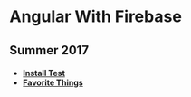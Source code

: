 # Angular With Firebase

## Summer 2017

<html>
<ul>
 <h4>
 <li><a href='https://yoons1-default.firebaseapp.com/'> Install Test</a></li>
 <li><a href='https://yoons1-favorite-things.firebaseapp.com/'> Favorite Things</a></li>
 </h4>
</ul>
</html>